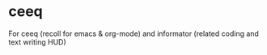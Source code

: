 ceeq
====

For ceeq (recoll for emacs &amp; org-mode) and informator (related coding and text writing HUD)
